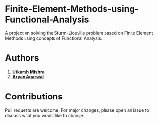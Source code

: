 # Finite-Element-Methods-using-Functional-Analysis
A project on solving the Sturm-Liouville problem based on Finite Element Methods using concepts of Functional Analysis.
# Authors
1. [**Utkarsh Mishra**](https://github.com/vutkarsh01)
2. [**Aryan Agarwal**](https://github.com/worldinmyfist)
# Contributions 
Pull requests are welcome. For major changes, please open an issue to discuss what you would like to change.
